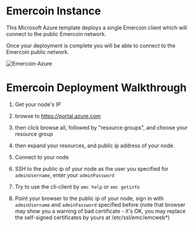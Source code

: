 # Emercoin Instance

This Microsoft Azure template deploys a single Emercoin client which will connect to the public Emercoin network.

Once your deployment is complete you will be able to connect to the Emercoin public network.

![Emercoin-Azure](https://raw.githubusercontent.com/gatneil/azure-quickstart-templates/blockchainmerger/blockchain/images/emercoin.png)

# Emercoin Deployment Walkthrough
1. Get your node's IP
 1. browse to https://portal.azure.com

 2. then click browse all, followed by "resource groups", and choose your resource group

 3. then expand your resources, and public ip address of your node.

2. Connect to your node
 1. SSH to the public ip of your node as the user you specified for `adminUsername`, enter your `adminPassword`
 2. Try to use the cli-client by `emc help` or `emc getinfo`
 3. Point your browser to the public ip of your node, sign in with `adminUsername` and `adminPassword` specified before (note that browser may show you a warning of bad certificate - it's OK, you may replace the self-signed certificates by yours at /etc/ssl/emc/emcweb*)
